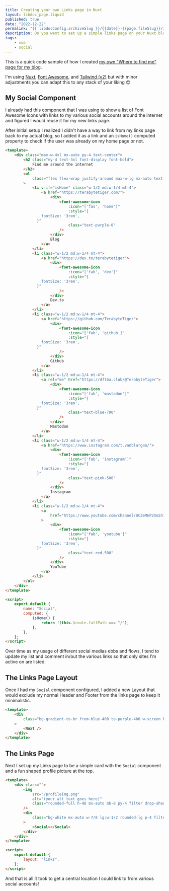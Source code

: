 ```yaml
---
title: Creating your own Links page in Nuxt
layout: libdoc_page.liquid
published: true
date: "2022-12-22"
permalink: "{{ libdocConfig.archiveSlug }}/{{date}}-{{page.fileSlug}}/index.html"
description: Do you want to set up a simple links page on your Nuxt blog to share on social medias? Here's how I created mine!
tags:
    - vue
    - social
---
```


This is a quick code sample of how I created [my own "Where to find me" page for my blog](https://terabytetiger.com/links).

I'm using [Nuxt](https://nuxtjs.org/), [Font Awesome](https://fontawesome.com/), and [Tailwind (v2)](https://v2.tailwindcss.com/) but with minor adjustments you can adapt this to any stack of your liking 😊

## My Social Component

I already had this component that I was using to show a list of Font Awesome Icons with links to my various social accounts around the internet and figured I would reuse it for my new links page.

After initial setup I realized I didn't have a way to link from my links page back to my actual blog, so I added it as a link and an `isHome()` computed property to check if the user was already on my home page or not.

```html {codeTitle: "/components/Social.vue"}
<template>
    <div class="max-w-4xl mx-auto py-4 text-center">
        <h2 class="my-4 text-3xl font-display font-bold">
            Find me around the internet
        </h2>
        <ul
            class="flex flex-wrap justify-around max-w-lg mx-auto text-center list-none"
        >
            <li v-if="isHome" class="w-1/2 md:w-1/4 mt-4">
                <a href="https://terabytetiger.com/">
                    <div>
                        <font-awesome-icon
                            :icon="['fas', 'home']"
                            :style="{
                fontSize: '3rem',
              }"
                            class="text-purple-0"
                        />
                    </div>
                    Blog
                </a>
            </li>
            <li class="w-1/2 md:w-1/4 mt-4">
                <a href="https://dev.to/terabytetiger">
                    <div>
                        <font-awesome-icon
                            :icon="['fab', 'dev']"
                            :style="{
                fontSize: '3rem',
              }"
                        />
                    </div>
                    Dev.to
                </a>
            </li>
            <li class="w-1/2 md:w-1/4 mt-4">
                <a href="https://github.com/TerabyteTiger">
                    <div>
                        <font-awesome-icon
                            :icon="['fab', 'github']"
                            :style="{
                fontSize: '3rem',
              }"
                        />
                    </div>
                    Github
                </a>
            </li>
            <li class="w-1/2 md:w-1/4 mt-4">
                <a rel="me" href="https://dftba.club/@TerabyteTiger">
                    <div>
                        <font-awesome-icon
                            :icon="['fab', 'mastodon']"
                            :style="{
                fontSize: '3rem',
              }"
                            class="text-blue-700"
                        />
                    </div>
                    Mastodon
                </a>
            </li>
            <li class="w-1/2 md:w-1/4 mt-4">
                <a href="https://www.instagram.com/t.vanblargan/">
                    <div>
                        <font-awesome-icon
                            :icon="['fab', 'instagram']"
                            :style="{
                fontSize: '3rem',
              }"
                            class="text-pink-500"
                        />
                    </div>
                    Instagram
                </a>
            </li>
            <li class="w-1/2 md:w-1/4 mt-4">
                <a
                    href="https://www.youtube.com/channel/UCZeMnP2XoSh724u4v8Oskwg"
                >
                    <div>
                        <font-awesome-icon
                            :icon="['fab', 'youtube']"
                            :style="{
                fontSize: '3rem',
              }"
                            class="text-red-500"
                        />
                    </div>
                    YouTube
                </a>
            </li>
        </ul>
    </div>
</template>

<script>
    export default {
        name: "Social",
        computed: {
            isHome() {
                return !(this.$route.fullPath === "/");
            },
        },
    };
</script>
```

Over time as my usage of different social medias ebbs and flows, I tend to update my list and comment in/out the various links so that only sites I'm active on are listed.

## The Links Page Layout

Once I had my `Social` component configured, I added a new Layout that would exclude my normal Header and Footer from the links page to keep it minimalistic.

```html {codeTitle: "/layouts/links.vue"}
<template>
    <div
        class="bg-gradient-to-br from-blue-400 to-purple-400 w-screen h-screen p-12"
    >
        <Nuxt />
    </div>
</template>
```

## The Links Page

Next I set up my Links page to be a simple card with the `Social` component and a fun shaped profile picture at the top.

```html {codeTitle: "/pages/Links.vue"}
<template>
    <div class="">
        <img
            src="/profileImg.png"
            alt="(your alt text goes here)"
            class="rounded-full h-48 mx-auto mb-8 py-4 filter drop-shadow-2xl"
        />
        <div
            class="bg-white mx-auto w-7/8 lg:w-1/2 rounded-lg p-4 filter drop-shadow-2xl"
        >
            <Social></Social>
        </div>
    </div>
</template>

<script>
    export default {
        layout: "links",
    };
</script>
```

And that is all it took to get a central location I could link to from various social accounts!
